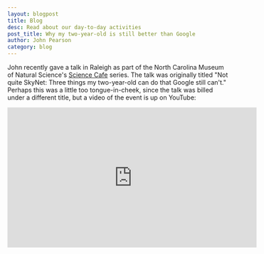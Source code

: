 ```yaml
---
layout: blogpost
title: Blog
desc: Read about our day-to-day activities
post_title: Why my two-year-old is still better than Google
author: John Pearson
category: blog
---
```

John recently gave a talk in Raleigh as part of the North Carolina Museum of Natural Science's [Science Cafe](https://livestream.com/naturalsciences/Cafe) series. The talk was originally titled "Not quite SkyNet: Three things my two-year-old can do that Google still can't." Perhaps this was a little too tongue-in-cheek, since the talk was billed under a different title, but a video of the event is up on YouTube:

<iframe width="560" height="315" src="https://www.youtube.com/embed/jclhjSi34kU" frameborder="0" allow="autoplay; encrypted-media" allowfullscreen></iframe>

<br>
